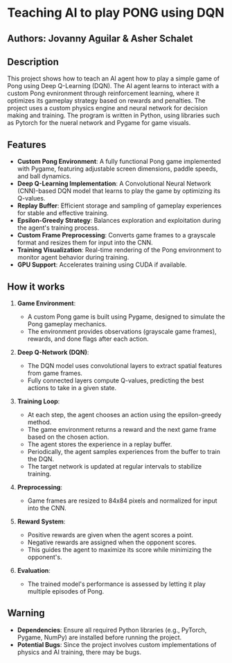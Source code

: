 # Teaching AI to play PONG using DQN

## Authors: Jovanny Aguilar & Asher Schalet

## Description
This project shows how to teach an AI agent how to play a simple game of Pong using Deep Q-Learning (DQN).
The AI agent learns to interact with a custom Pong evnironment through reinforcement learning, where it optimizes
its gameplay strategy based on rewards and penalties. The project uses a custom physics engine and neural network for decision making and training. The program is written in Python, using libraries such as Pytorch for the nueral network and Pygame for game visuals.

## Features
- **Custom Pong Environment**: A fully functional Pong game implemented with Pygame, featuring adjustable screen dimensions, paddle speeds, and ball dynamics.
- **Deep Q-Learning Implementation**: A Convolutional Neural Network (CNN)-based DQN model that learns to play the game by optimizing its Q-values.
- **Replay Buffer**: Efficient storage and sampling of gameplay experiences for stable and effective training.
- **Epsilon-Greedy Strategy**: Balances exploration and exploitation during the agent's training process.
- **Custom Frame Preprocessing**: Converts game frames to a grayscale format and resizes them for input into the CNN.
- **Training Visualization**: Real-time rendering of the Pong environment to monitor agent behavior during training.
- **GPU Support**: Accelerates training using CUDA if available.

## How it works
1. **Game Environment**:
   - A custom Pong game is built using Pygame, designed to simulate the Pong gameplay mechanics.
   - The environment provides observations (grayscale game frames), rewards, and done flags after each action.

2. **Deep Q-Network (DQN)**:
   - The DQN model uses convolutional layers to extract spatial features from game frames.
   - Fully connected layers compute Q-values, predicting the best actions to take in a given state.

3. **Training Loop**:
   - At each step, the agent chooses an action using the epsilon-greedy method.
   - The game environment returns a reward and the next game frame based on the chosen action.
   - The agent stores the experience in a replay buffer.
   - Periodically, the agent samples experiences from the buffer to train the DQN.
   - The target network is updated at regular intervals to stabilize training.

4. **Preprocessing**:
   - Game frames are resized to 84x84 pixels and normalized for input into the CNN.

5. **Reward System**:
   - Positive rewards are given when the agent scores a point.
   - Negative rewards are assigned when the opponent scores.
   - This guides the agent to maximize its score while minimizing the opponent's.

6. **Evaluation**:
   - The trained model's performance is assessed by letting it play multiple episodes of Pong.

## Warning
- **Dependencies**: Ensure all required Python libraries (e.g., PyTorch, Pygame, NumPy) are installed before running the project.
- **Potential Bugs**: Since the project involves custom implementations of physics and AI training, there may be bugs.
